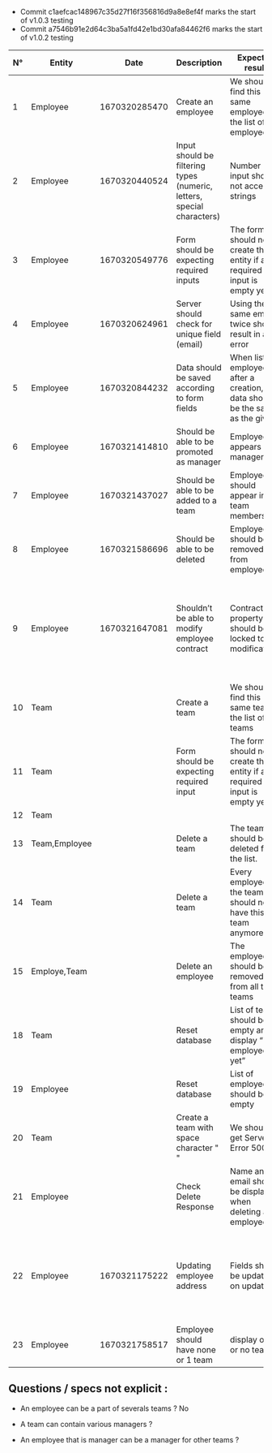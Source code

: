 - Commit c1aefcac148967c35d27f16f356816d9a8e8ef4f marks the start of v1.0.3 testing
- Commit a7546b91e2d64c3ba5a1fd42e1bd30afa84462f6 marks the start of v1.0.2 testing

| N° | Entity        | Date | Description                                                            | Expected result                                                               | Validated                                  |
| -- | ------------- | ---- | ---------------------------------------------------------------------- | ----------------------------------------------------------------------------- | ------------------------------------------ |
| 1  | Employee      |   1670320285470   | Create an employee                                                     | We should find this same employee in the list of employees.                   | Yes                                        |
| 2  | Employee      |   1670320440524   | Input should be filtering types (numeric, letters, special characters) | Number input should not accept strings                                        | No (Zip code field accept negative values) |
| 3  | Employee      |   1670320549776   | Form should be expecting required inputs                               | The form should not create the entity if a required input is empty yet.       | Yes                                        |
| 4  | Employee      |   1670320624961   | Server should check for unique field (email)                           | Using the same email twice should result in an error                          | No (should not be accepted)                |
| 5  | Employee      |   1670320844232   | Data should be saved according to form fields                          | When listing employees after a creation, data should be the same as the given |  Yes                                          |
| 6  | Employee      |   1670321414810   | Should be able to be promoted as manager                               | Employee appears as manager                                                   | Yes                                        |
| 7  | Employee      |   1670321437027   | Should be able to be added to a team                                   | Employee should appear in team members list                                   | Yes                                        |
| 8  | Employee      |   1670321586696   | Should be able to be deleted                                           | Employee should be removed from employee list                                 | Yes                                          |
| 9  | Employee      |   1670321647081   | Shouldn’t be able to modify employee contract                          | Contract property should be locked to modifications                           |  No: the contract readonly date property can be modified if we modify the HTML                                          |
| 10 | Team   |      | Create a team                                                                 | We should find this same team in the list of teams                            |   Yes                                         |
| 11 | Team          |      | Form should be expecting required input                                | The form should not create the entity if a required input is empty yet        |                                            |
| 12 | Team          |      |                                                                        |                                                                               |                                            |
| 13 | Team,Employee |      | Delete a team                                                          | The team should be deleted from the list.                                     |                                            |
| 14 | Team          |      | Delete a team                                                          | Every employees of the team should not have this team anymore.                |                                            |
| 15 | Employe,Team  |      | Delete an employee                                                     | The employee should be removed from all the teams                             |                                            |
| 18 | Team          |      | Reset database                                                         | List of team should be empty and display “No employees yet”                   |                                            |
| 19 | Employee      |      | Reset database                                                         | List of employee should be empty                                              |                                            |
| 20 | Team   |      | Create a team with space character " "                                        | We shouldn't get Server Error 500                           |   No (Fail with Server Error 500)                  |
| 21 | Employee  |      |   Check Delete Response            |      Name and email should be display when deleting an employee                             |   Yes                                         |
| 22 | Employee | 1670321175222 | Updating employee address | Fields should be updated on update | No: the address line 2 keeps getting replaced by address line 1 |
| 23 | Employee | 1670321758517 | Employee should have none or 1 team | display one or no team | Yes |

## Questions / specs not explicit : 

- An employee can be a part of severals teams ? No

- A team can contain various managers ?

- An employee that is manager can be a manager for other teams ? 

 
